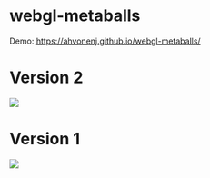 # webgl-metaballs

Demo: https://ahvonenj.github.io/webgl-metaballs/

# Version 2

![](https://github.com/ahvonenj/webgl-metaballs/blob/master/res/v2.PNG?raw=true)

# Version 1

![](https://github.com/ahvonenj/webgl-metaballs/blob/master/res/v1.PNG?raw=true)
